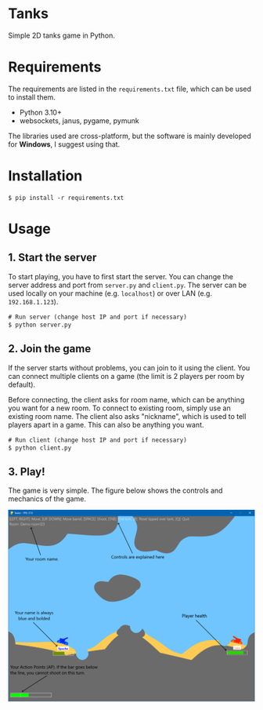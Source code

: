 # Tanks
Simple 2D tanks game in Python.

# Requirements

The requirements are listed in the `requirements.txt` file, which can be used to install them.
* Python 3.10+
* websockets, janus, pygame, pymunk

The libraries used are cross-platform, but the software is mainly developed for **Windows**, I suggest using that.

# Installation

```shell
$ pip install -r requirements.txt
```

# Usage

## 1. Start the server

To start playing, you have to first start the server. You can change the server address and port from `server.py` and `client.py`. The server can be used locally on your machine (e.g. `localhost`) or over LAN (e.g. `192.168.1.123`).

```shell
# Run server (change host IP and port if necessary)
$ python server.py
```

## 2. Join the game

If the server starts without problems, you can join to it using the client. You can connect multiple clients on a game (the limit is 2 players per room by default).

Before connecting, the client asks for room name, which can be anything you want for a new room. To connect to existing room, simply use an existing room name. The client also asks "nickname", which is used to tell players apart in a game. This can also be anything you want.

```shell
# Run client (change host IP and port if necessary)
$ python client.py
```

## 3. Play!

The game is very simple. The figure below shows the controls and mechanics of the game.

<img src="docs/guide.png" alt="Guide to the game mechanics." />
